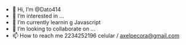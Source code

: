 - 👋 Hi, I’m @Dato414
- 👀 I’m interested in ...
- 🌱 I’m currently learnin   g  Javascript
- 💞️ I’m looking to collaborate on ...
- 📫 How to reach me 2234252196 celular / axelpecora@gmail.com  
      
<!---
Dato414/Dato414 is a ✨ special ✨ repository because its `README.md` (this file) appears on your GitHub profile.
You can click the Preview link to take a look at your changes.
--->
